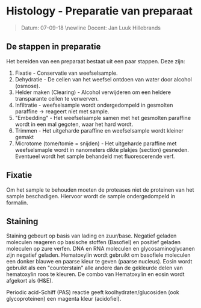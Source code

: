 # Histology - Preparatie van preparaat
 > Datum: 07-09-18 \newline
 > Docent: Jan Luuk Hillebrands

## De stappen in preparatie

Het bereiden van een preparaat bestaat uit een paar stappen. Deze zijn:

1. Fixatie - Conservatie van weefselsample.
2. Dehydratie - De cellen van het weefsel ontdoen van water door alcohol (osmose).
3. Helder maken (Clearing) - Alcohol verwijderen om een heldere transparante cellen te verwerven.
4. Infiltratie - weefselsample wordt ondergedompeld in gesmolten paraffine → reageert niet met sample.
5. "Embedding" - Het weefselsample samen met het gesmolten paraffine wordt in een mal gegoten, waar het hard wordt.
6. Trimmen - Het uitgeharde paraffine en weefselsample wordt kleiner gemakt
7. Microtome (tome/tomie = snijden) - Het uitgeharde paraffine met weefselsmaple wordt in nanometers dikte plakjes (section) gesneden. Eventueel wordt het sample behandeld met fluorescerende verf.

## Fixatie

Om het sample te behouden moeten de proteases niet de proteinen van het sample beschadigen. Hiervoor wordt de sample ondergedompeld in formalin.

## Staining

Staining gebeurt op basis van lading en zuur/base. Negatief geladen moleculen reageren op basische stoffen (Basofiel) en positief geladen moleculen op zure verfen. DNA en RNA moleculen en glycosaminoglycanen zijn negatief geladen. Hematoxylin wordt gebruikt om basofiele moleculen een donker blauwe en paarse kleur te geven (paarse nucleus). Eosin wordt gebruikt als een "counterstain" alle andere dan de gekleurde delen van hematoxylin roos te kleuren. De combo van Hematoxylin en eosin wordt afgekort als (H&E).

Periodic acid-Schiff (PAS) reactie geeft koolhydraten/glucosiden (ook glycoproteinen) een magenta kleur (acidofiel).

